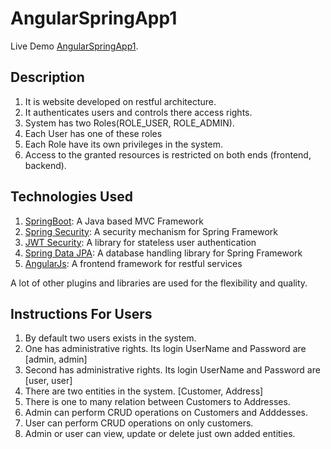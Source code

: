 # AngularSpringApp1
Live Demo [AngularSpringApp1]().

## Description
1. It is website developed on restful architecture.
2. It authenticates users and controls there access rights.
3. System has two Roles(ROLE_USER, ROLE_ADMIN).
4. Each User has one of these roles
5. Each Role have its own privileges in the system.
6. Access to the granted resources is restricted on both ends (frontend, backend).

## Technologies Used

1. [SpringBoot](): A Java based MVC Framework
2. [Spring Security](): A security mechanism for Spring Framework
3. [JWT Security](): A library for stateless user authentication
4. [Spring Data JPA](): A database handling library for Spring Framework
5. [AngularJs](): A frontend framework for restful services

A lot of other plugins and libraries are used for the flexibility and quality.

## Instructions For Users

1. By default two users exists in the system.
2. One has administrative rights. Its login UserName and Password are [admin, admin]
3. Second has administrative rights. Its login UserName and Password are [user, user]
4. There are two entities in the system. [Customer, Address]
5. There is one to many relation between Customers to Addresses.
6. Admin can perform CRUD operations on Customers and Adddesses.
7. User can perform CRUD operations on only customers.
8. Admin or user can view, update or delete just own added entities.
